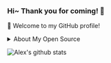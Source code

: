 ### Hi~ Thank you for coming! 👋

<!--
**pudongping/pudongping** is a ✨ _special_ ✨ repository because its `README.md` (this file) appears on your GitHub profile.

Here are some ideas to get you started:

- 🔭 I’m currently working on ...
- 🌱 I’m currently learning ...
- 👯 I’m looking to collaborate on ...
- 🤔 I’m looking for help with ...
- 💬 Ask me about ...
- 📫 How to reach me: ...
- 😄 Pronouns: ...
- ⚡ Fun fact: ...
-->

🎉 Welcome to my GitHub profile!

<details>
<summary>About My Open Source </summary>

## My main projects:

- [hexo-blog](https://github.com/pudongping/pudongping.github.io.git) - This is the personal blog I am using.
- [larablog](https://github.com/pudongping/larablog.git) - This is a blog project I wrote before using the php laravel framework.
- [ubiquitous-nodejs](https://github.com/pudongping/ubiquitous-nodejs.git) - ubiquitous-nodejs is a web scaffold which is based on node.js.
- [document-converter](https://github.com/pudongping/document-converter.git) - A tool for converting between docx and pdf documents written in python3.
- [weather](https://github.com/pudongping/weather.git) - PHP weather information Composer component based on AutoNavi open platform.
</details>  

![Alex's github stats](https://github-readme-stats.vercel.app/api/?username=pudongping&show_icons=true&title_color=fff&icon_color=79ff97&text_color=9f9f9f&bg_color=151515)